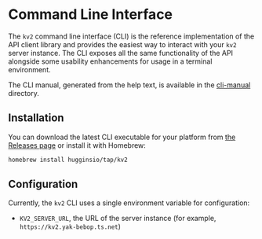 # Command Line Interface

The `kv2` command line interface (CLI) is the reference implementation of the API client library and provides the easiest way to interact with your `kv2` server instance. The CLI exposes all the same functionality of the API alongside some usability enhancements for usage in a terminal environment.

The CLI manual, generated from the help text, is available in the [cli-manual](cli-manual/kv2.md) directory.

## Installation

You can download the latest CLI executable for your platform from [the Releases page](https://github.com/hugginsio/kv2/releases/latest) or install it with Homebrew:

```sh
homebrew install hugginsio/tap/kv2
```

## Configuration

Currently, the `kv2` CLI uses a single environment variable for configuration:

- `KV2_SERVER_URL`, the URL of the server instance (for example, `https://kv2.yak-bebop.ts.net`)
